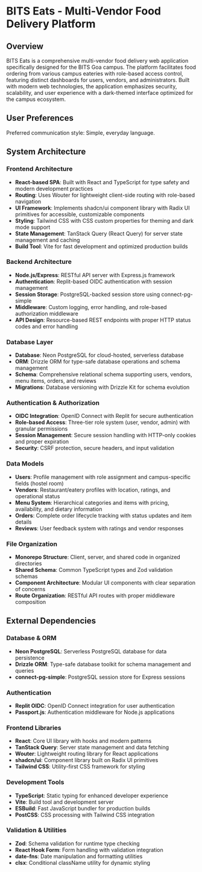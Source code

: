 # BITS Eats - Multi-Vendor Food Delivery Platform

## Overview

BITS Eats is a comprehensive multi-vendor food delivery web application specifically designed for the BITS Goa campus. The platform facilitates food ordering from various campus eateries with role-based access control, featuring distinct dashboards for users, vendors, and administrators. Built with modern web technologies, the application emphasizes security, scalability, and user experience with a dark-themed interface optimized for the campus ecosystem.

## User Preferences

Preferred communication style: Simple, everyday language.

## System Architecture

### Frontend Architecture
- **React-based SPA**: Built with React and TypeScript for type safety and modern development practices
- **Routing**: Uses Wouter for lightweight client-side routing with role-based navigation
- **UI Framework**: Implements shadcn/ui component library with Radix UI primitives for accessible, customizable components
- **Styling**: Tailwind CSS with CSS custom properties for theming and dark mode support
- **State Management**: TanStack Query (React Query) for server state management and caching
- **Build Tool**: Vite for fast development and optimized production builds

### Backend Architecture
- **Node.js/Express**: RESTful API server with Express.js framework
- **Authentication**: Replit-based OIDC authentication with session management
- **Session Storage**: PostgreSQL-backed session store using connect-pg-simple
- **Middleware**: Custom logging, error handling, and role-based authorization middleware
- **API Design**: Resource-based REST endpoints with proper HTTP status codes and error handling

### Database Layer
- **Database**: Neon PostgreSQL for cloud-hosted, serverless database
- **ORM**: Drizzle ORM for type-safe database operations and schema management
- **Schema**: Comprehensive relational schema supporting users, vendors, menu items, orders, and reviews
- **Migrations**: Database versioning with Drizzle Kit for schema evolution

### Authentication & Authorization
- **OIDC Integration**: OpenID Connect with Replit for secure authentication
- **Role-based Access**: Three-tier role system (user, vendor, admin) with granular permissions
- **Session Management**: Secure session handling with HTTP-only cookies and proper expiration
- **Security**: CSRF protection, secure headers, and input validation

### Data Models
- **Users**: Profile management with role assignment and campus-specific fields (hostel room)
- **Vendors**: Restaurant/eatery profiles with location, ratings, and operational status
- **Menu System**: Hierarchical categories and items with pricing, availability, and dietary information
- **Orders**: Complete order lifecycle tracking with status updates and item details
- **Reviews**: User feedback system with ratings and vendor responses

### File Organization
- **Monorepo Structure**: Client, server, and shared code in organized directories
- **Shared Schema**: Common TypeScript types and Zod validation schemas
- **Component Architecture**: Modular UI components with clear separation of concerns
- **Route Organization**: RESTful API routes with proper middleware composition

## External Dependencies

### Database & ORM
- **Neon PostgreSQL**: Serverless PostgreSQL database for data persistence
- **Drizzle ORM**: Type-safe database toolkit for schema management and queries
- **connect-pg-simple**: PostgreSQL session store for Express sessions

### Authentication
- **Replit OIDC**: OpenID Connect integration for user authentication
- **Passport.js**: Authentication middleware for Node.js applications

### Frontend Libraries
- **React**: Core UI library with hooks and modern patterns
- **TanStack Query**: Server state management and data fetching
- **Wouter**: Lightweight routing library for React applications
- **shadcn/ui**: Component library built on Radix UI primitives
- **Tailwind CSS**: Utility-first CSS framework for styling

### Development Tools
- **TypeScript**: Static typing for enhanced developer experience
- **Vite**: Build tool and development server
- **ESBuild**: Fast JavaScript bundler for production builds
- **PostCSS**: CSS processing with Tailwind CSS integration

### Validation & Utilities
- **Zod**: Schema validation for runtime type checking
- **React Hook Form**: Form handling with validation integration
- **date-fns**: Date manipulation and formatting utilities
- **clsx**: Conditional className utility for dynamic styling